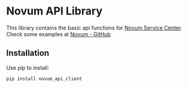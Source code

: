 

# Novum API Library

This library contains the basic api functions for [Novum Service Center](https://novum-batteries.com). 
Check some examples at [Novum - GitHub](https://github.com/novum-engineering/novum-cloud-api-examples)


## Installation

Use pip to install:

```shell
pip install novum_api_client
```

